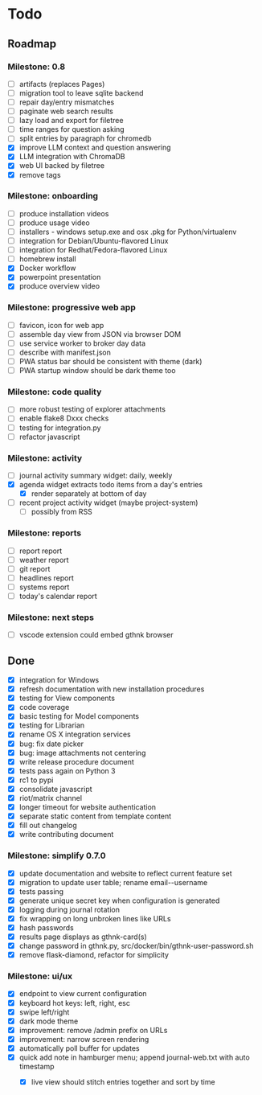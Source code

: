# Todo

## Roadmap

### Milestone: 0.8

- [ ] artifacts (replaces Pages)
- [ ] migration tool to leave sqlite backend
- [ ] repair day/entry mismatches
- [ ] paginate web search results
- [ ] lazy load and export for filetree
- [ ] time ranges for question asking
- [ ] split entries by paragraph for chromedb
- [x] improve LLM context and question answering
- [x] LLM integration with ChromaDB
- [x] web UI backed by filetree
- [x] remove tags

### Milestone: onboarding

- [ ] produce installation videos
- [ ] produce usage video
- [ ] installers - windows setup.exe and osx .pkg for Python/virtualenv
- [ ] integration for Debian/Ubuntu-flavored Linux
- [ ] integration for Redhat/Fedora-flavored Linux
- [ ] homebrew install
- [x] Docker workflow
- [x] powerpoint presentation
- [x] produce overview video

### Milestone: progressive web app

- [ ] favicon, icon for web app
- [ ] assemble day view from JSON via browser DOM
- [ ] use service worker to broker day data
- [ ] describe with manifest.json
- [ ] PWA status bar should be consistent with theme (dark)
- [ ] PWA startup window should be dark theme too

### Milestone: code quality

- [ ] more robust testing of explorer attachments
- [ ] enable flake8 Dxxx checks
- [ ] testing for integration.py
- [ ] refactor javascript

### Milestone: activity

- [ ] journal activity summary widget: daily, weekly
- [x] agenda widget extracts todo items from a day's entries
  - [x] render separately at bottom of day
- [ ] recent project activity widget (maybe project-system)
  - [ ] possibly from RSS

### Milestone: reports

- [ ] report report
- [ ] weather report
- [ ] git report
- [ ] headlines report
- [ ] systems report
- [ ] today's calendar report

### Milestone: next steps

- [ ] vscode extension could embed gthnk browser

## Done

- [x] integration for Windows
- [x] refresh documentation with new installation procedures
- [x] testing for View components
- [x] code coverage
- [x] basic testing for Model components
- [x] testing for Librarian
- [x] rename OS X integration services
- [x] bug: fix date picker
- [x] bug: image attachments not centering
- [x] write release procedure document
- [x] tests pass again on Python 3
- [x] rc1 to pypi
- [x] consolidate javascript
- [x] riot/matrix channel
- [x] longer timeout for website authentication
- [x] separate static content from template content
- [x] fill out changelog
- [x] write contributing document

### Milestone: simplify 0.7.0

- [x] update documentation and website to reflect current feature set
- [x] migration to update user table; rename email--username
- [x] tests passing
- [x] generate unique secret key when configuration is generated
- [x] logging during journal rotation
- [x] fix wrapping on long unbroken lines like URLs
- [x] hash passwords
- [x] results page displays as gthnk-card(s)
- [x] change password in gthnk.py, src/docker/bin/gthnk-user-password.sh
- [x] remove flask-diamond, refactor for simplicity

### Milestone: ui/ux

- [x] endpoint to view current configuration
- [x] keyboard hot keys: left, right, esc
- [x] swipe left/right
- [x] dark mode theme
- [x] improvement: remove /admin prefix on URLs
- [x] improvement: narrow screen rendering
- [x] automatically poll buffer for updates
- [x] quick add note in hamburger menu; append journal-web.txt with auto timestamp
  - [x] live view should stitch entries together and sort by time

